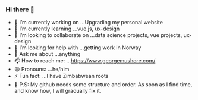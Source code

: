 ### Hi there 👋



- 🔭 I’m currently working on ...Upgrading my personal website
- 🌱 I’m currently learning ...vue.js, ux-design
- 👯 I’m looking to collaborate on ...data science projects, vue projects, ux-design
- 🤔 I’m looking for help with ...getting work in Norway
- 💬 Ask me about ...anything
- 📫 How to reach me: ...https://www.georgemushore.com/
- 😄 Pronouns: ...he/him
- ⚡ Fun fact: ...I have Zimbabwean roots
- :clown_face: P.S:  My github needs some structure and order. As soon as I find time, and know how, I will gradually fix it. 
